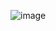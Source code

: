 
![image](https://github.com/davidsajare/david-share/blob/master/Agents/Best-practices-for-MaaS-and-SLM/demo/1.png)
